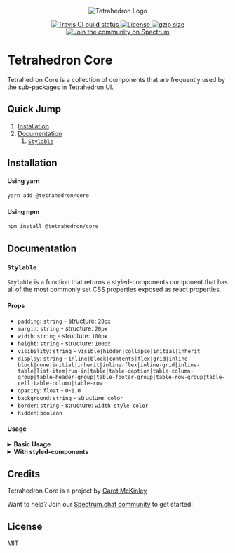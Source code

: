 <p align="center">
  <img src='https://i.imgur.com/5fgTysV.jpg' alt='Tetrahedron Logo'/>
</p>

<p align="center">
  <a href="https://travis-ci.org/tetrahedron/core">
    <img src="https://travis-ci.org/tetrahedron/core.svg?branch=master" alt="Travis CI build status">
  </a>
  <a href="https://github.com/tetrahedron/core/blob/master/LICENSE">
    <img src="https://img.shields.io/github/license/tetrahedron/core.svg" alt="License">
  </a>
  <a href="https://npm.im/@tetrahedron/core">
    <img src="https://img.shields.io/bundlephobia/minzip/@tetrahedron/core.svg" alt="gzip size">
  </a>
  <a href="https://spectrum.chat/tetrahedron">
    <img src="https://withspectrum.github.io/badge/badge.svg" alt="Join the community on Spectrum">
  </a>
</p>

# Tetrahedron Core

Tetrahedron Core is a collection of components that are frequently used by the sub-packages in Tetrahedron UI.

## Quick Jump

1. [Installation](#installation)
2. [Documentation](#documentation)
   1. [`Stylable`](#stylable)

## Installation

#### Using yarn

```bash
yarn add @tetrahedron/core
```

#### Using npm

```bash
npm install @tetrahedron/core
```

## Documentation

### `Stylable`

`Stylable` is a function that returns a styled-components component that has all of the most commonly set CSS properties exposed as react properties.

#### Props

- `padding`: `string` - structure: `20px`
- `margin`: `string` - structure: `20px`
- `width`: `string` - structure: `100px`
- `height`: `string` - structure: `100px`
- `visibility`: `string` - `visible|hidden|collapse|initial|inherit`
- `display`: `string` - `inline|block|contents|flex|grid|inline-block|none|initial|inherit|inline-flex|inline-grid|inline-table|list-item|run-in|table|table-caption|table-column-group|table-header-group|table-footer-group|table-row-group|table-cell|table-column|table-row`
- `opacity`: `float` - `0`-`1.0`
- `background`: `string` - structure: `color`
- `border`: `string` - structure: `width style color`
- `hidden`: `boolean`

#### Usage

<details><summary><strong>Basic Usage</strong></summary><p>

This is not something that you will use as a react component, but rather as a complement to styled-components. It's a function that accepts a single string argument (tagname). Most every html tag is supported, you can find a list of html tags [here](https://www.w3schools.com/tags/).

Here's an example of basic usage

```jsx
import React from "react";
import ReactDOM from "react-dom";
import styled from "styled-components";

const CustomComponent = Stylable("div");

const App = () => (
  <CustomComponent padding="20px" background="palevioletred" color="white">
    This is my custom styled component!
  </CustomComponent>
);

ReactDOM.render(<App />, document.getElementById("root"));
```

</p></details>

<details><summary><strong>With styled-components</strong></summary><p>

You can also combine the `Stylable` function with `styled` to set an initial style via styled-components, while still allowing style changes inline. This is especially useful if you want to create a reusable component that will allow tweaking on the fly.

```jsx
import React from "react";
import ReactDOM from "react-dom";
import styled from "styled-components";

const CustomComponent = styled(Stylable("div"))`
  font-size: 30px;
  font-family: sans-serif;
`;

const App = () => (
  <CustomComponent padding="20px" background="palevioletred" color="white">
    This is my custom styled component!
  </CustomComponent>
);

ReactDOM.render(<App />, document.getElementById("root"));
```

</p></details>

## Credits

Tetrahedron Core is a project by [Garet McKinley](https://github.com/garetmckinley)

Want to help? Join our [Spectrum.chat community](https://spectrum.chat/tetrahedron) to get started!

## License

MIT
